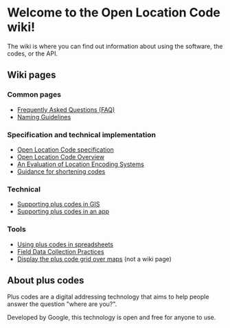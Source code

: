 # Welcome to the Open Location Code wiki!

The wiki is where you can find out information about using the software, the codes, or the API.

## Wiki pages
### Common pages
*  [Frequently Asked Questions (FAQ)](https://github.com/google/open-location-code/tree/main/docs/wiki/FAQ.md)
*  [Naming Guidelines](https://github.com/google/open-location-code/tree/main/docs/wiki/Naming-guidelines.md)
### Specification and technical implementation
* [Open Location Code specification](https://github.com/google/open-location-code/blob/master/docs/specification.md)
* [Open Location Code Overview](https://github.com/google/open-location-code/blob/master/docs/olc_definition.adoc)
* [An Evaluation of Location Encoding Systems](https://github.com/google/open-location-code/tree/main/docs/wiki/Evaluation-of-Location-Encoding-Systems)
* [Guidance for shortening codes](https://github.com/google/open-location-code/tree/main/docs/wiki/Guidance-for-shortening-codes)
### Technical
*  [Supporting plus codes in GIS]([https://github.com/google/open-location-code/tree/main/docs/wiki/Supporting-plus-codes-in-GIS)
*  [Supporting plus codes in an app](https://github.com/google/open-location-code/tree/main/docs/wiki/Supporting-plus-codes-in-your-app)

### Tools
*  [Using plus codes in spreadsheets](Using-plus-codes-in-spreadsheets)
*  [Field Data Collection Practices](https://github.com/google/open-location-code/tree/main/docs/wiki/Field-Data-Collection-Practices)
*  [Display the plus code grid over maps](https://grid.plus.codes) (not a wiki page)


## About plus codes

Plus codes are a digital addressing technology that aims to help people answer the question "where are you?".

Developed by Google, this technology is open and free for anyone to use.
